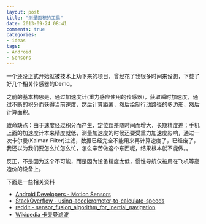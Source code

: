 ```yaml
---
layout: post
title: "测量面积的工具"
date: 2013-09-24 08:41
comments: true
categories:
- ideas
tags:
- Android
- Sensors
---
```


一个还没正式开始就被技术上劝下来的项目，曾经花了我很多时间来设想，下载了好几个相关传感器的Demo。

之前的基本构思是，通过加速度计(重力感应使用的传感器)，获取瞬时加速度，通过不断的积分而获得当前速度，然后计算距离，然后绘制行动路径的多边形，然后计算面积。

致命缺点：由于速度经过积分而产生，定位误差随时间而增大，长期精度差；手机上面的加速度计本来精度就低，测量加速度的时候还要受重力加速度影响，通过一次卡尔曼(Kalman Filter)过滤，数据已经完全不能用来再计算速度了，已经废了，我还以为我们要怎么忙怎么忙，怎么辛苦做这个东西呢，结果根本就不能做。。

反正，不是因为这个不可能，而是因为设备精度太低，惯性导航仅被用在飞机等高造价的设备上。

下面是一些相关资料

-  [Android Developers - Motion Sensors](https://developer.android.com/intl/zh-cn/guide/topics/sensors/sensors_motion.html)
-  [StackOverflow - using-accelerometer-to-calculate-speeds](http://stackoverflow.com/questions/10921395/using-accelerometer-to-calculate-speeds)
-  [reddit - sensor_fusion_algorithm_for_inertial_navigation](http://ds.reddit.com/r/Android/comments/1ibwmg/sensor_fusion_algorithm_for_inertial_navigation/)
-  [Wikipedia 卡夫曼滤波](http://zh.wikipedia.org/wiki/卡尔曼滤波)
